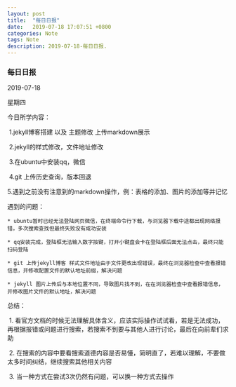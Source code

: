 ```yaml
---
layout: post
title:  "每日日报"
date:   2019-07-18 17:07:51 +0800
categories: Note
tags: Note
description: 2019-07-18-每日日报.
---
```

### 每日日报

2019-07-18

星期四

今日所学内容：

​	1.jekyll博客搭建 以及 主题修改 上传markdown展示

​	2.jekyll的样式修改，文件地址修改

​	3.在ubuntu中安装qq，微信

​	4.git 上传历史查询，版本回退

​	5.遇到之前没有注意到的markdown操作，例：表格的添加、图片的添加等并记忆

遇到的问题：

	* ubuntu暂时已经无法登陆网页微信，在终端命令行下载，与浏览器下载中途都出现网络报错，多次搜索查找但最终失败没有成功安装

	* qq安装完成，登陆框无法输入数字按键，打开小键盘会卡在登陆框后面无法点击，最终只能扫码登陆

	* git 上传jekyll博客 样式文件地址由于文件更改出现错误，最终在浏览器检查中查看报错信息，并修改配置文件的默认地址前缀，解决问题

	* jekyll 图片上传后与本地位置不同，导致图片找不到，在在浏览器检查中查看报错信息，并修改图片文件的默认地址，解决问题

总结：

​	1. 看官方文档的时候无法理解具体含义，应该实际操作试试看，若是无法成功，再根据报错或问题进行搜索，若搜索不到要与其他人进行讨论，最后在向前辈们求助

​	2. 在搜索的内容中要看搜索道德内容是否易懂，简明直了，若难以理解，不要做太多时间纠结，继续搜索其他相关内容

​	3. 当一种方式在尝试3次仍然有问题，可以换一种方式去操作

